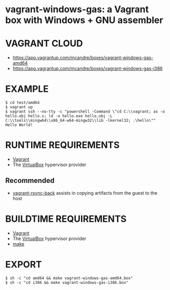 # vagrant-windows-gas: a Vagrant box with Windows + GNU assembler

# VAGRANT CLOUD

* https://app.vagrantup.com/mcandre/boxes/vagrant-windows-gas-amd64
* https://app.vagrantup.com/mcandre/boxes/vagrant-windows-gas-i386

# EXAMPLE

```console
$ cd test/amd64
$ vagrant up
$ vagrant ssh --no-tty -c "powershell -Command \"cd C:\\vagrant; as -o hello.obj hello.s; ld -o hello.exe hello.obj -L C:\\tools\\mingw64\\x86_64-w64-mingw32\\lib -lkernel32; .\hello\""
Hello World!
```

# RUNTIME REQUIREMENTS

* [Vagrant](https://www.vagrantup.com)
* The [VirtualBox](https://www.virtualbox.org) hypervisor provider

## Recommended

* [vagrant-rsync-back](https://github.com/smerrill/vagrant-rsync-back) assists in copying artifacts from the guest to the host

# BUILDTIME REQUIREMENTS

* [Vagrant](https://www.vagrantup.com)
* The [VirtualBox](https://www.virtualbox.org) hypervisor provider
* [make](https://www.gnu.org/software/make/)

# EXPORT

```console
$ sh -c "cd amd64 && make vagrant-windows-gas-amd64.box"
$ sh -c "cd i386 && make vagrant-windows-gas-i386.box"
```

